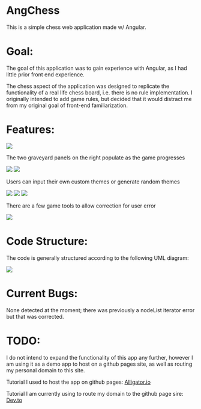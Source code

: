 # AngChess
This is a simple chess web application made w/ Angular. 

# Goal:

The goal of this application was to gain experience with Angular, as I had little prior front end experience. 

The chess aspect of the application was designed to replicate the functionality of a real life chess board, i.e. there is no rule implementation. I originally intended to add game rules, but decided that it would distract me from my original goal of front-end familiarization. 

# Features:

![](https://github.com/4ist/AngChess/blob/master/screenshots/pinkPurp.PNG)

The two graveyard panels on the right populate as the game progresses 

![](https://github.com/4ist/AngChess/blob/master/screenshots/showGraveyard.PNG)
![](https://github.com/4ist/AngChess/blob/master/screenshots/zoomGraveyard.PNG)

Users can input their own custom themes or generate random themes 

![](https://github.com/4ist/AngChess/blob/master/screenshots/customTheme.PNG)
![](https://github.com/4ist/AngChess/blob/master/screenshots/BoardCloseup.PNG)
![](https://github.com/4ist/AngChess/blob/master/screenshots/emptyBoard.PNG)

There are a few game tools to allow correction for user error 

![](https://github.com/4ist/AngChess/blob/master/screenshots/toolsNav.PNG)

# Code Structure:
The code is generally structured according to the following UML diagram:

![](https://github.com/4ist/AngChess/blob/master/screenshots/UML.PNG)


# Current Bugs:

None detected at the moment; there was previously a nodeList iterator error but that was corrected.

# TODO:

I do not intend to expand the functionality of this app any further, however I am using it as a demo app to host on a github pages site, as well as routing my personal domain to this site.

Tutorial I used to host the app on github pages: [Alligator.io](https://alligator.io/angular/deploying-angular-app-github-pages/)

Tutorial I am currently using to route my domain to the github page sire: [Dev.to](https://dev.to/rightfrombasics/connecting-namecheap-domain-with-github-pages-3nn6)


